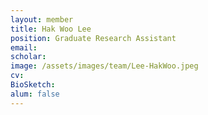 ```yaml
---
layout: member
title: Hak Woo Lee
position: Graduate Research Assistant
email: 
scholar: 
image: /assets/images/team/Lee-HakWoo.jpeg
cv: 
BioSketch: 
alum: false
---
```

